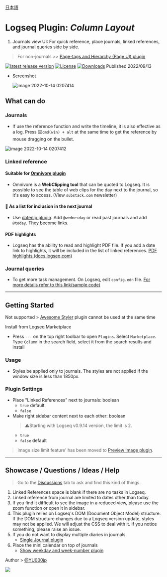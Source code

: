 [日本語](https://github.com/YU000jp/Logseq-column-Layout/blob/main/README.ja.md)

# Logseq Plugin: *Column Layout*

1. Journals view UI: For quick reference, place journals, linked references, and journal queries side by side.
  > For non-journals >> [Page-tags and Hierarchy (Page UI) plugin](https://github.com/YU000jp/logseq-page-tags-and-hierarchy/)

[![latest release version](https://img.shields.io/github/v/release/YU000jp/Logseq-column-Layout)](https://github.com/YU000jp/Logseq-column-Layout/releases)
[![License](https://img.shields.io/github/license/YU000jp/Logseq-column-Layout?color=blue)](https://github.com/YU000jp/Logseq-column-Layout/blob/main/LICENSE)
[![Downloads](https://img.shields.io/github/downloads/YU000jp/Logseq-column-Layout/total.svg)](https://github.com/YU000jp/Logseq-column-Layout/releases)
 Published 2022/09/13

- Screenshot

   ![image 2022-10-14 0207414](https://user-images.githubusercontent.com/111847207/195663729-7c979e9e-9309-4f0b-9766-581778c5aaa7.png)

## What can do

### Journals

- If use the reference function and write the timeline, it is also effective as a log. Press ⌨️`cmd(win) + alt` at the same time to get the reference by mouse dragging on the bullet.

![image 2022-10-14 0207412](https://user-images.githubusercontent.com/111847207/195662824-35aecadd-c404-42a8-82eb-54ffc628c321.png)

### Linked reference

#### Suitable for [Omnivore plugin](https://github.com/omnivore-app/logseq-omnivore)

- Omnivore is a **WebClipping tool** that can be quoted to Logseq. It is possible to see the table of web clips for the day next to the journal, so it's easy to access. (View `substack.com` newsletter)

#### 📅 As a list for inclusion in the next journal

- Use [datenlp plugin](https://github.com/hkgnp/logseq-datenlp-plugin). Add `@wednesday` or read past journals and add `@today`. They become links.

#### PDF highlights

- Logseq has the ability to read and highlight PDF file. If you add a date link to highlights, it will be included in the list of linked references. [PDF highlights (docs.logseq.com)](https://docs.logseq.com/#/page/pdf%20highlights)

### Journal queries

- To get more task management. On Logseq, edit `config.edn` file. [For more details refer to this link(sample code)](https://github.com/YU000jp/logseq-default-queries-journals)

---

## Getting Started

Not supported > [Awesome Styler](https://github.com/yoyurec/logseq-awesome-styler) plugin cannot be used at the same time

Install from Logseq Marketplace
  - Press `---` on the top right toolbar to open `Plugins`. Select `Marketplace`. Type `Column` in the search field, select it from the search results and install

### Usage

- Styles be applied only to journals. The styles are not applied if the window size is less than 1850px.

### Plugin Settings

- Place "Linked References" next to journals: boolean
   - `true` default
   - `false`
- Make right sidebar content next to each other: boolean
   > ⚠️Starting with Logseq v0.9.14 version, the limit is 2.
   - `true`
   - `false` default

> Image size limit feature' has been moved to [Preview Image plugin](https://github.com/YU000jp/logseq-plugin-preview-image).

---

## Showcase / Questions / Ideas / Help

> Go to the [Discussions](https://github.com/YU000jp/Logseq-column-Layout/discussions) tab to ask and find this kind of things.
1. Linked References space is blank if there are no tasks in Logseq.
1. Linked reference from journal are limited to dates other than today.
1. If you find it difficult to see the image in a reduced view, please use the zoom function or open it in sidebar.
1. This plugin relies on Logseq's DOM (Document Object Model) structure. If the DOM structure changes due to a Logseq version update, styles may not be applied. We will adjust the CSS to deal with it. If you notice something, please raise an issue.
1. If you do not want to display multiple diaries in journals
   - [Single Journal plugin](https://github.com/YU000jp/logseq-plugin-single-journal)
1. Place the mini calendar on top of journals
   - [Show weekday and week-number plugin](https://github.com/YU000jp/logseq-plugin-show-weekday-and-week-number)

Author > [@YU000jp](https://github.com/YU000jp)

<a href="https://www.buymeacoffee.com/yu000japan"><img src="https://img.buymeacoffee.com/button-api/?text=Buy me a pizza&emoji=🍕&slug=yu000japan&button_colour=FFDD00&font_colour=000000&font_family=Poppins&outline_colour=000000&coffee_colour=ffffff" /></a>
